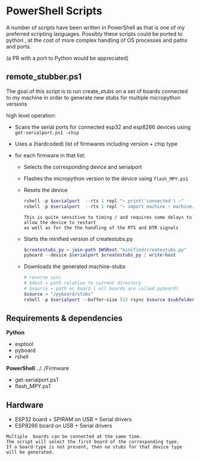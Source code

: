 # PowerShell Scripts 

A number of scripts have been written in PowerShell as that is one of my preferred scripting languages.
Possibly these scripts could be ported to python , at the cost of more complex handling of OS processes and paths and ports.

(a PR with a port to Python would be appreciated)

## remote_stubber.ps1

The goal of this script is to run create_stubs on a set of boards connected to my machine in order to generate new stubs for multiple micropython versions 

high level operation: 
- Scans the serial ports for connected esp32 and esp8266 devices 
  using `get-serialport.ps1 -chip`

- Uses a (hardcoded) list of firmwares including version + chip type 
- for each firmware in that list: 
  - Selects the corresponding device and serialport
  - Flashes the micropython version to the device 
    using `flash_MPY.ps1`
  - Resets the device
    ``` powershell
    rshell -p $serialport  --rts 1 repl "~ print('connected') ~" 
    rshell -p $serialport  --rts 1 repl "~ import machine ~ machine.reset() ~" 
    ```

    ```{note}
    This is quite sensitive to timing / and requires some delays to allow the device to restart 
    as well as for the the handling of the RTS and DTR signals
    ```
  - Starts the minified version of createstubs.py 
    ``` powershell 
    $createstubs_py = join-path $WSRoot "minified/createstubs.py" 
    pyboard --device $serialport $createstubs_py | write-host
    ```
  - Downloads the generated machine-stubs
    ``` powershell 
    # reverse sync 
    # $dest = path relative to current directory
    # $source = path on board ( all boards are called pyboard) 
    $source = "/pyboard/stubs"
    rshell -p $serialport --buffer-size 512 rsync $source $subfolder  | write-host
    ```

## Requirements & dependencies

**Python**
- esptool 
- pyboard 
- rshell


**PowerShell**
../../Firmware
 - get-serialport.ps1
 - flash_MPY.ps1

## Hardware 
- ESP32 board + SPIRAM on USB + Serial drivers 
- ESP8266 board on USB + Serial drivers 


```{Note}
Multiple  boards can be connected at the same time. 
The script will select the first board of the corresponding type.
If a board-type is not present, then no stubs for that device type will be generated.
```

